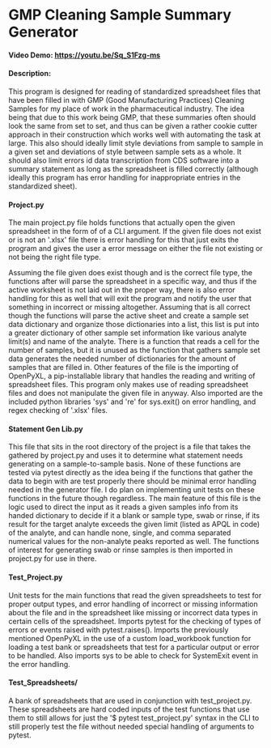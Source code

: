 # GMP Cleaning Sample Summary Generator
#### Video Demo: https://youtu.be/Sq_S1Fzg-ms
#### Description:

This program is designed for reading of standardized spreadsheet files
that have been filled in with GMP (Good Manufacturing Practices) Cleaning Samples
for my place of work in the pharmaceutical industry. The idea being that due to
this work being GMP, that these summaries often should look the same from set to
set, and thus can be given a rather cookie cutter approach in their construction
which works well with automating the task at large. This also should ideally
limit style deviations from sample to sample in a given set and deviations of style
between sample sets as a whole. It should also limit errors id data transcription
from CDS software into a summary statement as long as the spreadsheet is filled
correctly (although ideally this program has error handling for inappropriate
entries in the standardized sheet).


#### Project.py
The main project.py file holds functions that actually open the given spreadsheet in the form of of a CLI argument.
If the given file does not exist or is not an '.xlsx' file there is error handling for this that just exits the program
and gives the user a error message on either the file not existing or not being the right file type.

Assuming the file given does exist though and is the correct file type, the functions after will parse the spreadsheet
in a specific way, and thus if the active worksheet is not laid out in the proper way, there is also error handling for this
as well that will exit the program and notify the user that something in incorrect or missing altogether. Assuming that is all
correct though the functions will parse the active sheet and create a sample set data dictionary and organize those dictionaries
into a list, this list is put into a greater dictionary of other sample set information like various analyte limit(s) and name of
the analyte. There is a function that reads a cell for the number of samples, but it is unused as the function that gathers sample
set data generates the needed number of dictionaries for the amount of samples that are filled in.
Other features of the file is the importing of OpenPyXL, a pip-installable library that handles the reading and writing of spreadsheet
files. This program only makes use of reading spreadsheet files and does not manipulate the given file in anyway.
Also imported are the included python libraries 'sys' and 're' for sys.exit() on error handling, and regex checking of '.xlsx' files.



#### Statement Gen Lib.py
This file that sits in the root directory of the project is a file that takes the gathered by project.py and uses it to determine what
statement needs generating on a sample-to-sample basis. None of these functions are tested via pytest directly as the idea being if
the functions that gather the data to begin with are test properly there should be minimal error handling needed in the generator file.
I do plan on implementing unit tests on these functions in the future though regardless. The main feature of this file is the logic used
to direct the input as it reads a given samples info from its handed dictionary to decide if it a blank or sample type, swab or rinse,
if its result for the target analyte exceeds the given limit (listed as APQL in code) of the analyte, and can handle none, single, and comma
separated numerical values for the non-analyte peaks reported as well. The functions of interest for generating swab or rinse samples is then
imported in project.py for use in there.


#### Test_Project.py
Unit tests for the main functions that read the given spreadsheets to test for proper output types, and error handling of incorrect or missing information
about the file and in the spreadsheet like missing or incorrect data types in certain cells of the spreadsheet. Imports pytest for the checking of types of
errors or events raised with pytest.raises(). Imports the previously mentioned OpenPyXL in the use of a custom load_workbook function for loading a test bank
or spreadsheets that test for a particular output or error to be handled. Also imports sys to be able to check for SystemExit event in the error handling.


#### Test_Spreadsheets/
A bank of spreadsheets that are used in conjunction with test_project.py. These spreadsheets are hard coded inputs of the test functions that use them to still
allows for just the '$ pytest test_project.py' syntax in the CLI to still properly test the file without needed special handling of arguments to pytest.
